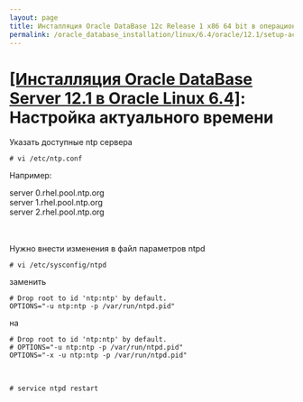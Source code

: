 ```yaml
---
layout: page
title: Инсталляция Oracle DataBase 12c Release 1 x86 64 bit в операционной системе Oracle Linux 6.4 x86_64
permalink: /oracle_database_installation/linux/6.4/oracle/12.1/setup-actual-time/
---
```


# <a href="/oracle_database_installation/linux/6.4/oracle/12.1/">[Инсталляция Oracle DataBase Server 12.1 в Oracle Linux 6.4]</a>:  Настройка актуального времени




Указать доступные ntp сервера


	# vi /etc/ntp.conf


Например:

server 0.rhel.pool.ntp.org<br/>
server 1.rhel.pool.ntp.org<br/>
server 2.rhel.pool.ntp.org<br/>


<br/><br/>
Нужно внести изменения в файл параметров ntpd

	# vi /etc/sysconfig/ntpd


заменить

	# Drop root to id 'ntp:ntp' by default.
	OPTIONS="-u ntp:ntp -p /var/run/ntpd.pid"


на

	# Drop root to id 'ntp:ntp' by default.
	# OPTIONS="-u ntp:ntp -p /var/run/ntpd.pid"
	OPTIONS="-x -u ntp:ntp -p /var/run/ntpd.pid"



<br/>

	# service ntpd restart
